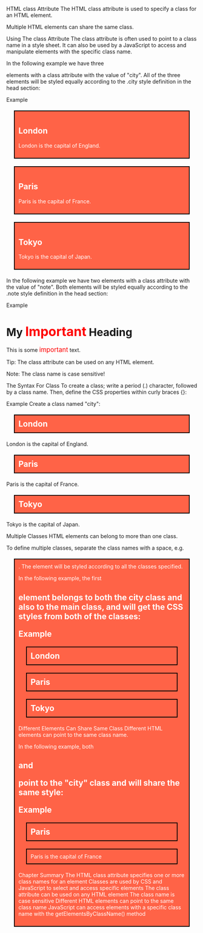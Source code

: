 HTML class Attribute
The HTML class attribute is used to specify a class for an HTML element.

Multiple HTML elements can share the same class.

Using The class Attribute
The class attribute is often used to point to a class name in a style sheet. It can also be used by a JavaScript to access and manipulate elements with the specific class name.

In the following example we have three <div> elements with a class attribute with the value of "city". All of the three <div> elements will be styled equally according to the .city style definition in the head section:

Example
<!DOCTYPE html>
<html>
<head>
<style>
.city {
  background-color: tomato;
  color: white;
  border: 2px solid black;
  margin: 20px;
  padding: 20px;
}
</style>
</head>
<body>

<div class="city">
  <h2>London</h2>
  <p>London is the capital of England.</p>
</div>

<div class="city">
  <h2>Paris</h2>
  <p>Paris is the capital of France.</p>
</div>

<div class="city">
  <h2>Tokyo</h2>
  <p>Tokyo is the capital of Japan.</p>
</div>

</body>
</html>
In the following example we have two <span> elements with a class attribute with the value of "note". Both <span> elements will be styled equally according to the .note style definition in the head section:

Example
<!DOCTYPE html>
<html>
<head>
<style>
.note {
  font-size: 120%;
  color: red;
}
</style>
</head>
<body>

<h1>My <span class="note">Important</span> Heading</h1>
<p>This is some <span class="note">important</span> text.</p>

</body>
</html>
Tip: The class attribute can be used on any HTML element.

Note: The class name is case sensitive!


The Syntax For Class
To create a class; write a period (.) character, followed by a class name. Then, define the CSS properties within curly braces {}:

Example
Create a class named "city":

<!DOCTYPE html>
<html>
<head>
<style>
.city {
  background-color: tomato;
  color: white;
  padding: 10px;
}
</style>
</head>
<body>

<h2 class="city">London</h2>
<p>London is the capital of England.</p>

<h2 class="city">Paris</h2>
<p>Paris is the capital of France.</p>

<h2 class="city">Tokyo</h2>
<p>Tokyo is the capital of Japan.</p>

</body>
</html>
Multiple Classes
HTML elements can belong to more than one class.

To define multiple classes, separate the class names with a space, e.g. <div class="city main">. The element will be styled according to all the classes specified.

In the following example, the first <h2> element belongs to both the city class and also to the main class, and will get the CSS styles from both of the classes: 

Example
<h2 class="city main">London</h2>
<h2 class="city">Paris</h2>
<h2 class="city">Tokyo</h2>
Different Elements Can Share Same Class
Different HTML elements can point to the same class name.

In the following example, both <h2> and <p> point to the "city" class and will share the same style:

Example
<h2 class="city">Paris</h2>
<p class="city">Paris is the capital of France</p>


Chapter Summary
The HTML class attribute specifies one or more class names for an element
Classes are used by CSS and JavaScript to select and access specific elements
The class attribute can be used on any HTML element
The class name is case sensitive
Different HTML elements can point to the same class name
JavaScript can access elements with a specific class name with the getElementsByClassName() method
